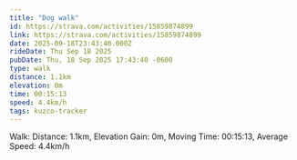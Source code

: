 ```yaml
---
title: "Dog walk"
id: https://strava.com/activities/15859874899
link: https://strava.com/activities/15859874899
date: 2025-09-18T23:43:40.000Z
rideDate: Thu Sep 18 2025
pubDate: Thu, 18 Sep 2025 17:43:40 -0600
type: walk
distance: 1.1km
elevation: 0m
time: 00:15:13
speed: 4.4km/h
tags: kuzco-tracker
---
```

Walk: Distance: 1.1km, Elevation Gain: 0m, Moving Time: 00:15:13, Average Speed: 4.4km/h